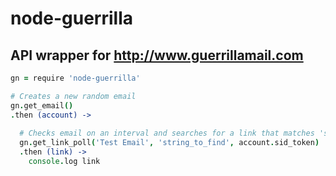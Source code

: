 # node-guerrilla
## API wrapper for http://www.guerrillamail.com



```CoffeeScript
gn = require 'node-guerrilla'

# Creates a new random email
gn.get_email()
.then (account) ->
  
  # Checks email on an interval and searches for a link that matches 'string_to_find'
  gn.get_link_poll('Test Email', 'string_to_find', account.sid_token)
  .then (link) ->
    console.log link
```
